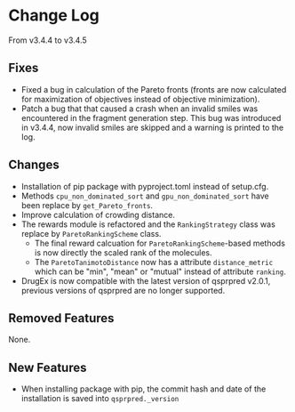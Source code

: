 # Change Log
From v3.4.4 to v3.4.5

## Fixes

- Fixed a bug in calculation of the Pareto fronts (fronts are now calculated for maximization of objectives instead of objective minimization).
- Patch a bug that that caused a crash when an invalid smiles was encountered in the fragment generation step. This
  bug was introduced in v3.4.4, now invalid smiles are skipped and a warning is printed to the log.

## Changes

- Installation of pip package with pyproject.toml instead of setup.cfg.
- Methods `cpu_non_dominated_sort` and `gpu_non_dominated_sort` have been replace by `get_Pareto_fronts`.
- Improve calculation of crowding distance.
- The rewards module is refactored and the `RankingStrategy` class was replace by `ParetoRankingScheme` class. 
    - The final reward calcuation for `ParetoRankingScheme`-based methods is now directly the scaled rank of the molecules.
    - The `ParetoTanimotoDistance` now has a attribute `distance_metric` which can be "min", "mean" or "mutual" instead of attribute `ranking`.
- DrugEx is now compatible with the latest version of qsprpred v2.0.1, previous versions of qsprpred are no longer supported.

## Removed Features

None. 

## New Features

- When installing package with pip, the commit hash and date of the installation is saved into `qsprpred._version`
